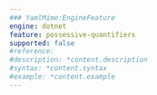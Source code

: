 ```yaml
---
### YamlMime:EngineFeature
engine: dotnet
feature: possessive-quantifiers
supported: false
#reference: 
#description: *content.description
#syntax: *content.syntax
#example: *content.example
---
```

